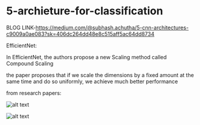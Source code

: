 # 5-archieture-for-classification

BLOG LINK-https://medium.com/@subhash.achutha/5-cnn-architectures-c9009a0ae083?sk=406dc264dd48e8c515aff5ac64dd8734

EfficientNet:

In EfficientNet, the authors propose a new Scaling method called Compound Scaling

the paper proposes that if we scale the dimensions by a fixed amount at the same time and do so uniformly, we achieve much better performance


from research papers:


![alt text](https://github.com/achuthasubhash/5-archieture-for-imageclassification/blob/master/Capture.JPG)


![alt text](https://github.com/achuthasubhash/5-archieture-for-imageclassification/blob/master/Capture2.JPG)

